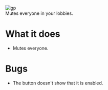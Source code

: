 ![gp](https://github.com/user-attachments/assets/ece23f23-2e61-497f-b4d4-4f0a79db6b27)  
Mutes everyone in your lobbies.


# What it does
- Mutes everyone.

# Bugs
- The button doesn't show that it is enabled.

